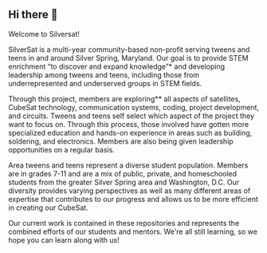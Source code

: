 ## Hi there 👋

<!--

**Here are some ideas to get you started:**

🙋‍♀️ A short introduction - what is your organization all about?
🌈 Contribution guidelines - how can the community get involved?
👩‍💻 Useful resources - where can the community find your docs? Is there anything else the community should know?
🍿 Fun facts - what does your team eat for breakfast?
🧙 Remember, you can do mighty things with the power of [Markdown](https://docs.github.com/github/writing-on-github/getting-started-with-writing-and-formatting-on-github/basic-writing-and-formatting-syntax)
-->

Welcome to Silversat!

SilverSat is a multi-year community-based non-profit serving tweens and teens in and around Silver Spring, Maryland. Our goal is to provide STEM enrichment “to discover and expand knowledge”* and developing leadership among tweens and teens, including those from underrepresented and underserved groups in STEM fields.

Through this project, members are exploring** all aspects of satellites, CubeSat technology, communication systems, coding, project development, and circuits. Tweens and teens self select which aspect of the project they want to focus on. Through this process, those involved have gotten more specialized education and hands-on experience in areas such as building, soldering, and electronics. Members are also being given leadership opportunities on a regular basis.

Area tweens and teens represent a diverse student population. Members are in grades 7-11 and are a mix of public, private, and homeschooled students from the greater Silver Spring area and Washington, D.C.  Our diversity provides varying perspectives as well as many different areas of expertise that contributes to our progress and allows us to be more efficient in creating our CubeSat.

Our current work is contained in these repositories and represents the combined efforts of our students and mentors.  We're all still learning, so we hope you can learn along with us!

